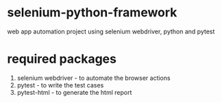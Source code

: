 # selenium-python-framework
web app automation project using selenium webdriver, python and pytest

# required packages
1. selenium webdriver - to automate the browser actions
2. pytest - to write the test cases
3. pytest-html - to generate the html report
